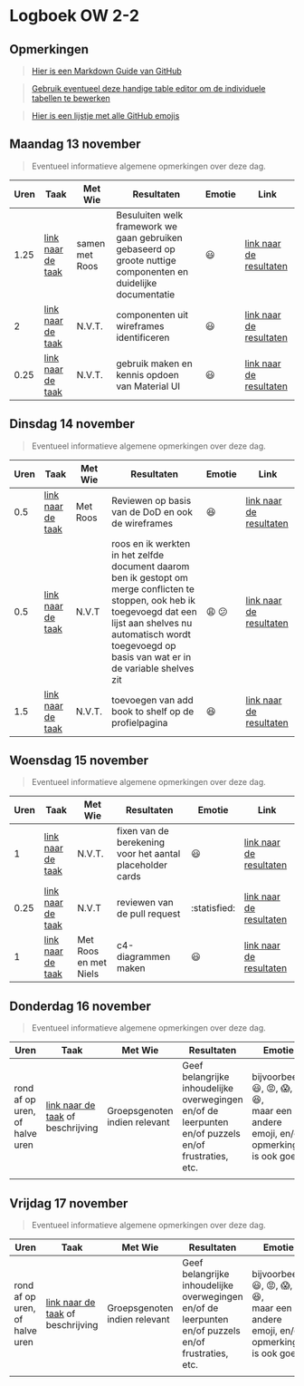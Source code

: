 # Logboek OW 2-2

## Opmerkingen

> [Hier is een Markdown Guide van GitHub](https://guides.github.com/features/mastering-markdown/)

> [Gebruik eventueel deze handige table editor om de individuele tabellen te bewerken](https://www.tablesgenerator.com/markdown_tables)

> [Hier is een lijstje met alle GitHub emojis](https://github.com/ikatyang/emoji-cheat-sheet/blob/master/README.md)

## Maandag 13 november

> Eventueel informatieve algemene opmerkingen over deze dag.

| Uren | Taak  | Met Wie | Resultaten | Emotie | Link |
|---|---|---|---|---|---|
| 1.25 | [link naar de taak](https://github.com/HANICA-DWA/project-sep23-klipspringer/issues/16) | samen met Roos | Besuluiten welk framework we gaan gebruiken gebaseerd op groote nuttige componenten en duidelijke documentatie |:smiley: | [link naar de resultaten](https://github.com/HANICA-DWA/project-sep23-klipspringer/issues/16#issuecomment-1807765101) |
| 2 | [link naar de taak](https://github.com/HANICA-DWA/project-sep23-klipspringer/issues/38) | N.V.T. | componenten uit wireframes identificeren | :smiley: | [link naar de resultaten](https://github.com/HANICA-DWA/project-sep23-klipspringer/commit/cb290831e1b66132146389397e541a7879fb76b5) |
| 0.25 | [link naar de taak](https://github.com/orgs/HANICA-DWA/projects/19/views/4?pane=issue&itemId=44264003) | N.V.T. | gebruik maken en kennis opdoen van Material UI | :smiley: | [link naar de resultaten](https://github.com/HANICA-DWA/project-sep23-klipspringer/commit/aa607eae841cfa1282ce9af1b22094af9ca973be) |

## Dinsdag 14 november

> Eventueel informatieve algemene opmerkingen over deze dag.

| Uren | Taak  | Met Wie | Resultaten | Emotie | Link |
|---|---|---|---|---|---|
| 0.5 | [link naar de taak](https://github.com/HANICA-DWA/project-sep23-klipspringer/issues/36) | Met Roos | Reviewen op basis van de DoD en ook de wireframes | :satisfied: | [link naar de resultaten](https://github.com/HANICA-DWA/project-sep23-klipspringer/commit/d1ae5296582cd2e1c7a7f49ca084e9d42dd04d08) |
| 0.5 | [link naar de taak](https://github.com/HANICA-DWA/project-sep23-klipspringer/issues/26) | N.V.T | roos en ik werkten in het zelfde document daarom ben ik gestopt om merge conflicten te stoppen, ook heb ik toegevoegd dat een lijst aan shelves nu automatisch wordt toegevoegd op basis van wat er in de variable shelves zit | :weary: :confused: | [link naar de resultaten](https://github.com/HANICA-DWA/project-sep23-klipspringer/commit/842bb28492bba6a3ff8742d3f60649e096439088) |
| 1.5 | [link naar de taak](https://github.com/HANICA-DWA/project-sep23-klipspringer/issues/12) | N.V.T. | toevoegen van add book to shelf op de profielpagina | :satisfied: | [link naar de resultaten](https://github.com/HANICA-DWA/project-sep23-klipspringer/pull/60/commits/660a67040c408180744f31c6ec67f01133bce72c) |



## Woensdag 15 november

> Eventueel informatieve algemene opmerkingen over deze dag.

| Uren | Taak  | Met Wie               | Resultaten                                                | Emotie       | Link |
|------|---|-----------------------|-----------------------------------------------------------|--------------|---|
| 1    | [link naar de taak](https://github.com/HANICA-DWA/project-sep23-klipspringer/issues/12) | N.V.T.                | fixen van de berekening voor het aantal placeholder cards | :smiley:     | [link naar de resultaten](https://github.com/HANICA-DWA/project-sep23-klipspringer/pull/64) |
| 0.25 |[link naar de taak](https://github.com/HANICA-DWA/project-sep23-klipspringer/issues/15) | N.V.T                 | reviewen van de pull request                              | :statisfied: |[link naar de resultaten](https://github.com/HANICA-DWA/project-sep23-klipspringer/pull/65) |
| 1    |[link naar de taak](https://github.com/HANICA-DWA/project-sep23-klipspringer/issues/39) | Met Roos en met Niels | c4-diagrammen maken                                       | :smiley:     |[link naar de resultaten](https://github.com/HANICA-DWA/project-sep23-klipspringer/commit/3421ec12766bfb4e07fbaa4acd6159d762e773df) |

## Donderdag 16 november

> Eventueel informatieve algemene opmerkingen over deze dag.

| Uren | Taak  | Met Wie | Resultaten | Emotie | Link |
|---|---|---|---|---|---|
| rond af op uren, of halve uren | [link naar de taak](https://github.com/link-naar-de-taak) of beschrijving | Groepsgenoten indien relevant | Geef belangrijke inhoudelijke overwegingen en/of de leerpunten en/of puzzels en/of frustraties, etc.  |bijvoorbeeld <br />:smiley:, :rage:, :scream:, of :satisfied:, <br />maar een andere emoji, en/of opmerking is ook goed | [link naar de resultaten](https://github.com/link-naar-de-commit) |
| | | | | | |



## Vrijdag 17 november

> Eventueel informatieve algemene opmerkingen over deze dag.

| Uren | Taak  | Met Wie | Resultaten | Emotie | Link |
|---|---|---|---|---|---|
| rond af op uren, of halve uren | [link naar de taak](https://github.com/link-naar-de-taak) of beschrijving | Groepsgenoten indien relevant | Geef belangrijke inhoudelijke overwegingen en/of de leerpunten en/of puzzels en/of frustraties, etc.  |bijvoorbeeld <br />:smiley:, :rage:, :scream:, of :satisfied:, <br />maar een andere emoji, en/of opmerking is ook goed | [link naar de resultaten](https://github.com/link-naar-de-commit) |
| | | | | | |
